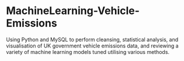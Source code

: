 # MachineLearning-Vehicle-Emissions
Using Python and MySQL to perform cleansing, statistical analysis, and visualisation of UK government vehicle emissions data, and reviewing a variety of machine learning models tuned utilising various methods.
